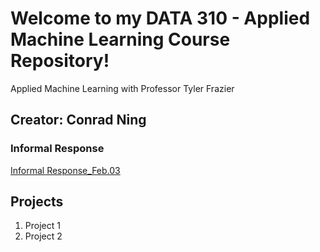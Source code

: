 # Welcome to my DATA 310 - Applied Machine Learning Course Repository! 

Applied Machine Learning with Professor Tyler Frazier

## Creator: Conrad Ning

### Informal Response
[Informal Response_Feb.03](https://cning0506.github.io/DATA-310/Informal%20Response%20Feb_3.md)

## Projects

1. Project 1
2. Project 2
